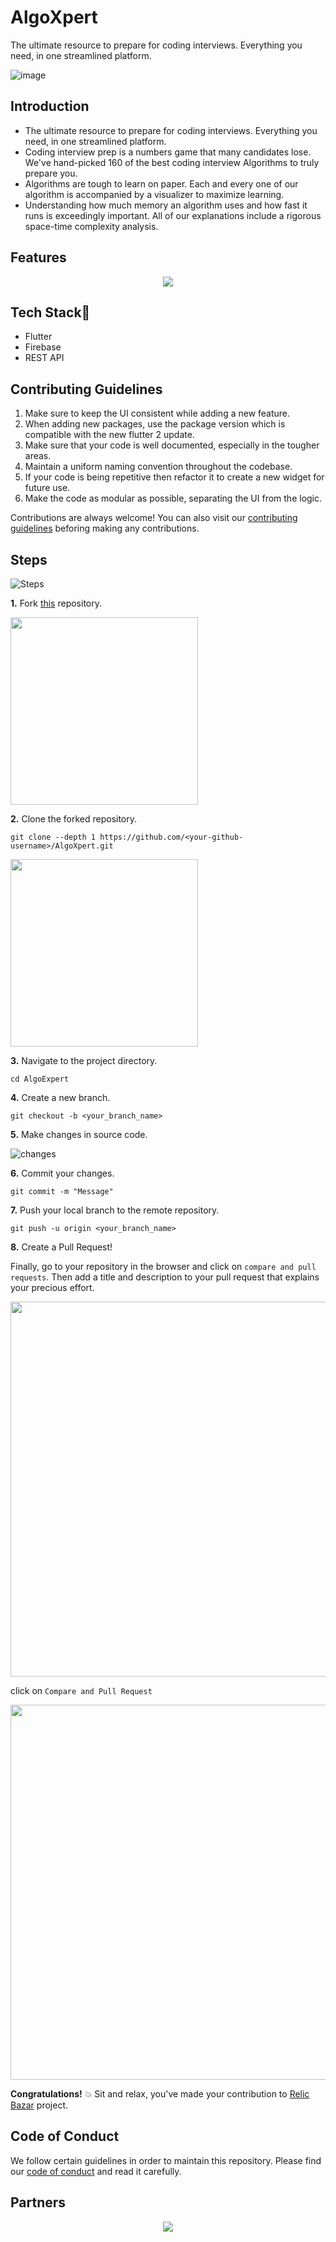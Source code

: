 # AlgoXpert
The ultimate resource to prepare for coding interviews. Everything you need, in one streamlined
platform.

![image](https://user-images.githubusercontent.com/59207688/133880664-36d65852-a1cd-4b63-ba24-a40c4d4bfa6c.png)

## Introduction
- The ultimate resource to prepare for coding interviews. Everything you need, in one streamlined platform.
- Coding interview prep is a numbers game that many candidates lose. We've hand-picked 160 of the best coding interview Algorithms to truly prepare you.
- Algorithms are tough to learn on paper. Each and every one of our algorithm is accompanied by a visualizer to maximize learning.
- Understanding how much memory an algorithm uses and how fast it runs is exceedingly important. All of our explanations include a rigorous space-time complexity analysis.

## Features

<p align="center">
   <img src="https://user-images.githubusercontent.com/59207688/135667972-3cb62dfe-3a16-42b3-bdcd-a07318724564.png" />
</p>

<h2 align= "left"><b>Tech Stack🧐</b></h2>

- Flutter
- Firebase
- REST API

<h2 align= "left"><b>Contributing Guidelines</b></h2>

1. Make sure to keep the UI consistent while adding a new feature.
2. When adding new packages, use the package version which is compatible with the new flutter 2 update.
3. Make sure that your code is well documented, especially in the tougher areas.
4. Maintain a uniform naming convention throughout the codebase.
5. If your code is being repetitive then refactor it to create a new widget for future use.
6. Make the code as modular as possible, separating the UI from the logic.

Contributions are always welcome! You can also visit our [contributing guidelines](https://github.com/himanshusharma89/relic_bazaar/blob/master/CONTRIBUTING.md) beforing making any contributions. 

<h2 align= "left"><b>Steps</b></h2>

![Steps](https://media.giphy.com/media/o5BzNDDFQnepi/giphy.gif)


**1.** Fork [this](https://github.com/believeInJha/AlgoXpert.git) repository.

<img src="https://user-images.githubusercontent.com/41269164/70219309-9a3eca80-176a-11ea-8a4d-1bd701d07314.png" width=300>


**2.** Clone the forked repository.

```terminal
git clone --depth 1 https://github.com/<your-github-username>/AlgoXpert.git
```

<img src="https://encrypted-tbn0.gstatic.com/images?q=tbn%3AANd9GcT5N0HJ9db7jSvcL4dsDscZQBzqQqqKVs0BnO1OVz26glLWKJRY&usqp=CAU" width="300">

**3.** Navigate to the project directory.

```terminal
cd AlgoExpert
```

**4.** Create a new branch.

```terminal
git checkout -b <your_branch_name>
```

**5.** Make changes in source code.

![changes](https://media.giphy.com/media/QNFhOolVeCzPQ2Mx85/200w_d.gif)


**6.** Commit your changes.
```terminal
git commit -m "Message"
```

**7.** Push your local branch to the remote repository.
```terminal
git push -u origin <your_branch_name>
```

**8.** Create a Pull Request!


Finally, go to your repository in the browser and click on `compare and pull requests`.
Then add a title and description to your pull request that explains your precious effort.

<img src="https://user-images.githubusercontent.com/41269164/70219707-47194780-176b-11ea-96c2-d0c401ddb1e0.png" width=600>
		
click on `Compare and Pull Request`
		
<img src="https://user-images.githubusercontent.com/41269164/70219836-8d6ea680-176b-11ea-81d5-549093bf0954.png" width=600>

**Congratulations!**  :boom: Sit and relax, you've made your contribution to [Relic Bazar](https://github.com/believeInJha/AlgoXpert.git) project.

<h2 align= "left"><b>Code of Conduct</b></h2>

We follow certain guidelines in order to maintain this repository. Please find our [code of conduct](https://github.com/himanshusharma89/relic_bazaar/blob/master/CODE_OF_CONDUCT.md) and read it carefully.

## Partners
<p align="center">
   <img src="https://user-images.githubusercontent.com/59207688/135668420-387dcb38-3fd4-417e-8440-f5e7ba13ed3d.png" />
</p>
